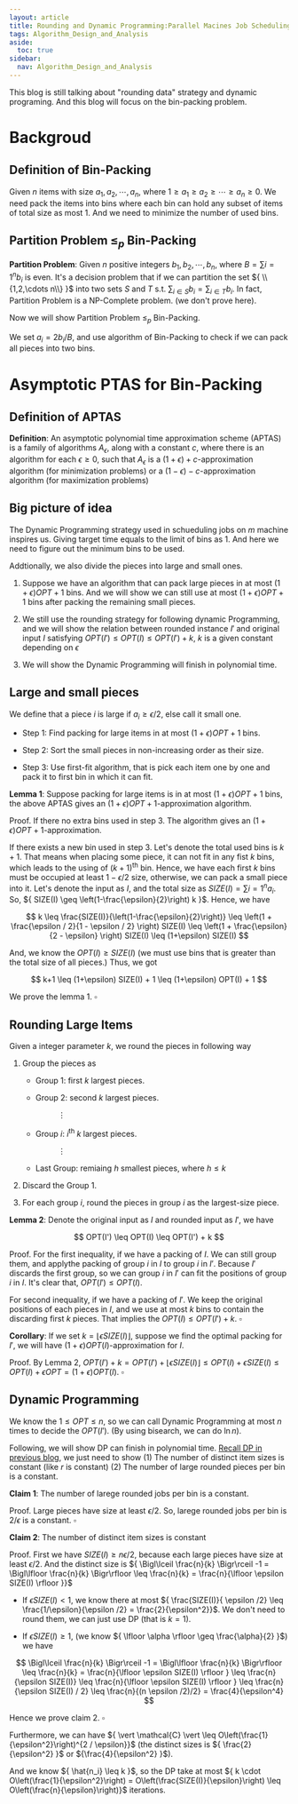 ```yaml
---
layout: article
title: Rounding and Dynamic Programming:Parallel Macines Job Scheduling
tags: Algorithm_Design_and_Analysis
aside:
  toc: true
sidebar:
  nav: Algorithm_Design_and_Analysis
---
```


This blog is still talking about "rounding data" strategy and dynamic programing. And this blog will focus on the bin-packing problem.

<!--more-->

# Backgroud

## Definition of Bin-Packing

Given ${ n }$ items with size ${ a_1,a_2,\cdots,a_n }$, where ${ 1 \geq a_1 \geq a_2 \geq \cdots \geq a_n \geq 0 }$. We need pack the items into bins where each bin can hold any subset of items of total size as most ${ 1 }$. And we need to minimize the number of used bins.

## Partition Problem ${ \leq_p }$ Bin-Packing

<b>Partition Problem</b>: Given ${ n }$ positive integers ${ b_1,b_2,\cdots, b_n }$, where ${ B = \sum{i=1}^n b_i  }$ is even. It's a decision problem that if we can partition the set ${ \\{1,2,\cdots n\\} }$ into two sets ${ S }$ and ${ T }$ s.t. ${ \sum_{i\in S} b_i = \sum_{i\in T} b_i}$. In fact, Partition Problem is a NP-Complete problem. (we don't prove here).

Now we will show Partition Problem ${ \leq_p }$ Bin-Packing.

We set ${ a_i = 2b_i /B }$, and use algorithm of Bin-Packing to check if we can pack all pieces into two bins.

# Asymptotic PTAS for Bin-Packing

## Definition of APTAS

<b>Definition</b>: An asymptotic polynomial time approximation scheme (APTAS) is a family of algorithms ${ A_{\epsilon} }$, along with a constant ${ c }$, where there is an algorithm for each ${ \epsilon \geq 0}$, such that ${ A_{\epsilon} }$ is a ${(1+\epsilon)+c  }$-approximation algorithm (for minimization problems) or a ${(1-\epsilon)-c  }$-approximation algorithm (for maximization problems)

## Big picture of idea

The Dynamic Programming strategy used in schueduling jobs on ${ m }$ machine inspires us. Giving target time equals to the limit of bins as ${ 1 }$. And here we need to figure out the minimum bins to be used.

Addtionally, we also divide the pieces into large and small ones.

1. Suppose we have an algorithm that can pack large pieces in at most ${ (1+\epsilon)OPT + 1 }$ bins. And we will show we can still use at most ${ (1+\epsilon)OPT + 1 }$ bins after packing the remaining small pieces. 

2. We still use the rounding strategy for following dynamic Programming, and we will show the relation between rounded instance ${ I' }$ and original input ${ I }$ satisfying ${ OPT(I') \leq OPT(I) \leq OPT(I') + k}$, ${ k }$ is a given constant depending on ${ \epsilon }$

3. We will show the Dynamic Programming will finish in polynomial time. 

## Large and small pieces

We define that a piece ${ i }$ is large if ${ a_i \geq \epsilon /2 }$, else call it small one.

* Step 1: Find packing for large items in at most ${ (1+\epsilon)OPT + 1 }$ bins.

* Step 2: Sort the small pieces in non-increasing order as their size.

* Step 3: Use first-fit algorithm, that is pick each item one by one and pack it to first bin in which it can fit.

<b>Lemma 1</b>: Suppose packing for large items is in at most ${ (1+\epsilon)OPT + 1 }$ bins, the above APTAS gives an ${ (1+\epsilon)OPT + 1 }$-approximation algorithm.

Proof. If there no extra bins used in step 3. The algorithm gives an ${ (1+\epsilon)OPT + 1 }$-approximation.

If there exists a new bin used in step 3. Let's denote the total used bins is ${ k+1 }$. That means when placing some piece, it can not fit in any fist ${ k }$ bins, which leads to the using of ${ (k+1)^{\text{th}} }$ bin. Hence, we have each first ${ k }$ bins must be occupied at least ${  1- \epsilon /2}$ size, otherwise, we can pack a small piece into it. Let's denote the input as ${ I }$, and the total size as ${ SIZE(I) = \sum{i=1}^n a_i }$. So, ${ SIZE(I) \geq \left(1-\frac{\epsilon}{2}\right) k  }$. Hence, we have 

<center>$$
 k \leq \frac{SIZE(I)}{\left(1-\frac{\epsilon}{2}\right)} \leq \left(1 + \frac{\epsilon / 2}{1 - \epsilon / 2} \right) SIZE(I) \leq \left(1 + \frac{\epsilon}{2 - \epsilon} \right) SIZE(I) \leq (1+\epsilon) SIZE(I)
$$</center>

And, we know the ${ OPT(I) \geq SIZE(I) }$ (we must use bins that is greater than the total size of all pieces.) Thus, we got 

<center>$$
k+1 \leq (1+\epsilon) SIZE(I) + 1 \leq (1+\epsilon) OPT(I) + 1
$$</center>

We prove the lemma 1. ${ \square }$

## Rounding Large Items

Given a integer parameter ${ k }$, we round the pieces in following way

1. Group the pieces as 
    
    * Group 1: first ${ k }$ largest pieces.

    * Group 2: second ${ k }$ largest pieces.

     &emsp;&emsp;  &emsp;&emsp; ${ \vdots }$

    * Group ${ i }$: ${ i^{\text{th}} }$ ${ k }$ largest pieces.

     &emsp;&emsp;  &emsp;&emsp; ${ \vdots }$

    * Last Group: remiaing ${ h }$ smallest pieces, where ${ h \leq k }$

2. Discard the Group 1.

3. For each group ${ i }$, round the pieces in group ${ i }$ as the largest-size piece.

<b>Lemma 2</b>: Denote the original input as ${ I }$ and rounded input as ${ I' }$, we have 

<center>$$
OPT(I') \leq OPT(I) \leq OPT(I') + k
$$</center>

Proof. For the first inequality, if we have a packing of ${ I }$. We can still group them, and applythe packing of group ${ i }$ in ${ I }$ to group ${ i }$ in ${ I' }$. Because ${ I' }$ discards the first group, so we can group ${ i }$ in ${ I' }$ can fit the positions of group ${ i }$ in ${ I }$. It's clear that, ${ OPT(I') \leq OPT(I) }$. 

For second inequality, if we have a packing of ${ I' }$. We keep the original positions of each pieces in ${ I }$, and we use at most ${ k }$ bins to contain the discarding first ${ k }$ pieces. That implies the ${  OPT(I) \leq OPT(I') + k}$. ${ \square }$

<b>Corollary</b>: If we set ${ k = \lfloor  \epsilon SIZE(I) \rfloor  }$, suppose we find the optimal packing for ${ I' }$, we will have ${ (1+\epsilon) OPT(I) }$-approximation for ${ I }$.

Proof. By Lemma 2, ${ OPT(I') + k =  OPT(I') + \lfloor \epsilon SIZE(I) \rfloor  \leq  OPT(I) + \epsilon SIZE(I) \leq OPT(I) + \epsilon OPT = (1+\epsilon) OPT(I) }$. ${ \square }$

## Dynamic Programming

We know the ${ 1 \leq OPT \leq n }$, so we can call Dynamic Programming at most ${ n }$ times to decide the ${ OPT(I') }$. (By using bisearch, we can do ${ \ln n }$).

Following, we will show DP can finish in polynomial time. [Recall DP in previous blog](https://wu-haonan.github.io/2023/10/30/ADA_Lec_20.html#run-time-in-polynomial), we just need to show (1) The number of distinct item sizes is constant (like ${ r }$ is constant) (2) The number of large rounded pieces per bin is a constant. 

<b>Claim 1</b>: The number of larege rounded jobs per bin is a constant.

Proof. Large pieces have size at least ${ \epsilon /2 }$. So, larege rounded jobs per bin is ${ 2 /  \epsilon  }$ is a constant. ${ \square }$

<b>Claim 2</b>: The number of distinct item sizes is constant

Proof. First we have ${ SIZE(I) \geq n \epsilon /2 }$, because each large pieces have size at least ${ \epsilon /2 }$. And the distinct size is ${ \Bigl\lceil \frac{n}{k} \Bigr\rceil -1 = \Bigl\lfloor \frac{n}{k} \Bigr\rfloor \leq \frac{n}{k} = \frac{n}{\lfloor \epsilon SIZE(I) \rfloor }}$

* If ${ \epsilon SIZE(I) <1 }$, we know there at most ${ \frac{SIZE(I)}{ \epsilon /2} \leq \frac{1/\epsilon}{\epsilon /2} = \frac{2}{\epsilon^2}}$. We don't need to round them, we can just use DP (that is ${ k=1 }$).

* If ${ \epsilon SIZE(I) \geq 1 }$, (we know ${ \lfloor \alpha \rfloor \geq \frac{\alpha}{2} }$) we have

<center>$$
\Bigl\lceil \frac{n}{k} \Bigr\rceil -1 = \Bigl\lfloor \frac{n}{k} \Bigr\rfloor \leq \frac{n}{k} = \frac{n}{\lfloor \epsilon SIZE(I) \rfloor } \leq \frac{n}{\epsilon SIZE(I)} \leq \frac{n}{\lfloor \epsilon SIZE(I) \rfloor } \leq \frac{n}{\epsilon SIZE(I) / 2} \leq \frac{n}{(n \epsilon /2)/2} = \frac{4}{\epsilon^4}
$$</center>

Hence we prove claim 2. ${ \square }$

Furthermore, we can have ${ \vert \mathcal{C} \vert \leq  O\left(\frac{1}{\epsilon^2}\right)^{2 /  \epsilon}}$ (the distinct sizes is ${ \frac{2}{\epsilon^2} }$ or ${\frac{4}{\epsilon^2}  }$). 

And we know ${ \hat{n_i} \leq k }$, so the DP take at most ${ k \cdot O\left(\frac{1}{\epsilon^2}\right) = O\left(\frac{SIZE(I)}{\epsilon}\right) \leq O\left(\frac{n}{\epsilon}\right)}$ iterations.